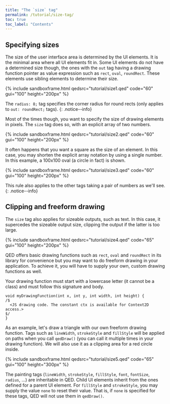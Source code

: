 ```yaml
---
title: "The `size` tag"
permalink: /tutorial/size-tag/
toc: true
toc_label: "Contents"
---
```


## Specifying sizes

The size of the user interface area is determined by the UI elements. It is the minimal area where all UI elements fit in. Some UI elements do not have a determined size though, the ones with the `out` tag having a drawing function pointer as value expression such as `rect`, `oval`, `roundRect`. These elements use sibling elements to determine their size.

{% include sandboxframe.html qedsrc="tutorial/size1.qed" code="60" gui="100" height="200px" %}

The `radius: 8;` tag specifies the corner radius for round rects (only applies to `out: roundRect;` tags).
{: .notice--info}

Most of the times though, you want to specify the size of drawing elements in pixels. The `size` tag does so, with an explicit array of two numbers.

{% include sandboxframe.html qedsrc="tutorial/size2.qed" code="60" gui="100" height="200px" %}

It often happens that you want a square as the size of an element. In this case, you may shorten the explicit array notation by using a single number. In this example, a 100x100 oval (a circle in fact) is shown.

{% include sandboxframe.html qedsrc="tutorial/size3.qed" code="60" gui="100" height="200px" %}

This rule also applies to the other tags taking a pair of numbers as we'll see.
{: .notice--info}

## Clipping and freeform drawing

The `size` tag also applies for sizeable outputs, such as text. In this case, it supercedes the sizeable output size, clipping the output if the latter is too large.

{% include sandboxframe.html qedsrc="tutorial/size4.qed" code="65" gui="100" height="200px" %}

QED offers basic drawing functions such as `rect`, `oval` and `roundRect` in its library for convenience but you may want to do freeform drawing in your application. To achieve it, you will have to supply your own, custom drawing functions as well.

Your drawing function must start with a lowercase letter (it cannot be a class) and must follow this signature and body.

```
void myDrawingFunction(int x, int y, int width, int height) {
/$
  <JS drawing code. The constant ctx is available for Context2D access.>
$/
}
```

As an example, let's draw a triangle with our own freeform drawing function. Tags such as `lineWidth`, `strokeStyle` and `fillStyle` will be applied on paths when you call `qedDraw()` (you can call it multiple times in your drawing function). We will also use it as a clipping area for a red circle inside.

{% include sandboxframe.html qedsrc="tutorial/size5.qed" code="65" gui="100" height="300px" %}

The painting tags (`lineWidth`, `strokeStyle`, `fillStyle`, `font`, `fontSize`, `radius`, ...) are inheritable in QED. Child UI elements inherit from the ones defined for a parent UI element. For `fillStyle` and `strokeStyle`, you may supply the value `none` to reset their value. That is, if `none` is specified for these tags, QED will not use them in `qedDraw()`.